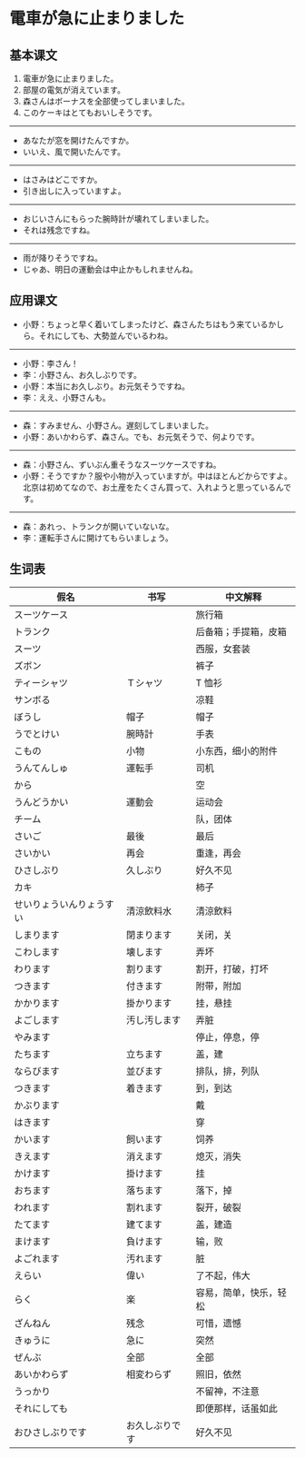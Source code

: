 # 電車が急に止まりました

## 基本课文

1. 電車が急に止まりました。
2. 部屋の電気が消えています。
3. 森さんはボーナスを全部使ってしまいました。
4. このケーキはとてもおいしそうです。

---

- あなたが窓を開けたんですか。
- いいえ、風で開いたんです。

---

- はさみはどこですか。
- 引き出しに入っていますよ。

---

- おじいさんにもらった腕時計が壊れてしまいました。
- それは残念ですね。

---

- 雨が降りそうですね。
- じゃあ、明日の運動会は中止かもしれませんね。

## 应用课文

- 小野：ちょっと早く着いてしまったけど、森さんたちはもう来ているかしら。それにしても、大勢並んでいるわね。

---

- 小野：李さん！
- 李：小野さん、お久しぶりです。
- 小野：本当にお久しぶり。お元気そうですね。
- 李：ええ、小野さんも。

---

- 森：すみません、小野さん。遅刻してしまいました。
- 小野：あいかわらず、森さん。でも、お元気そうで、何よりです。

---

- 森：小野さん、ずいぶん重そうなスーツケースですね。
- 小野：そうですか？服や小物が入っていますが。中はほとんどからですよ。北京は初めてなので、お土産をたくさん買って、入れようと思っているんです。

---

- 森：あれっ、トランクが開いていないな。
- 李：運転手さんに開けてもらいましょう。

## 生词表

| 假名                     | 书写           | 中文解释               |
| ------------------------ | -------------- | ---------------------- |
| スーツケース             |                | 旅行箱                 |
| トランク                 |                | 后备箱；手提箱，皮箱   |
| スーツ                   |                | 西服，女套装           |
| ズボン                   |                | 裤子                   |
| ティーシャツ             | Ｔシャツ       | T 恤衫                 |
| サンボる                 |                | 凉鞋                   |
| ぼうし                   | 帽子           | 帽子                   |
| うでとけい               | 腕時計         | 手表                   |
| こもの                   | 小物           | 小东西，细小的附件     |
| うんてんしゅ             | 運転手         | 司机                   |
| から                     |                | 空                     |
| うんどうかい             | 運動会         | 运动会                 |
| チーム                   |                | 队，团体               |
| さいご                   | 最後           | 最后                   |
| さいかい                 | 再会           | 重逢，再会             |
| ひさしぶり               | 久しぶり       | 好久不见               |
| カキ                     |                | 柿子                   |
| せいりょういんりょうすい | 清涼飲料水     | 清涼飲料               |
| しまります               | 閉まります     | 关闭，关               |
| こわします               | 壊します       | 弄坏                   |
| わります                 | 割ります       | 割开，打破，打坏       |
| つきます                 | 付きます       | 附带，附加             |
| かかります               | 掛かります     | 挂，悬挂               |
| よごします               | 汚し汚します   | 弄脏                   |
| やみます                 |                | 停止，停息，停         |
| たちます                 | 立ちます       | 盖，建                 |
| ならびます               | 並びます       | 排队，排，列队         |
| つきます                 | 着きます       | 到，到达               |
| かぶります               |                | 戴                     |
| はきます                 |                | 穿                     |
| かいます                 | 飼います       | 饲养                   |
| きえます                 | 消えます       | 熄灭，消失             |
| かけます                 | 掛けます       | 挂                     |
| おちます                 | 落ちます       | 落下，掉               |
| われます                 | 割れます       | 裂开，破裂             |
| たてます                 | 建てます       | 盖，建造               |
| まけます                 | 負けます       | 输，败                 |
| よごれます               | 汚れます       | 脏                     |
| えらい                   | 偉い           | 了不起，伟大           |
| らく                     | 楽             | 容易，简单，快乐，轻松 |
| ざんねん                 | 残念           | 可惜，遗憾             |
| きゅうに                 | 急に           | 突然                   |
| ぜんぶ                   | 全部           | 全部                   |
| あいかわらず             | 相変わらず     | 照旧，依然             |
| うっかり                 |                | 不留神，不注意         |
| それにしても             |                | 即便那样，话虽如此     |
| おひさしぶりです         | お久しぶりです | 好久不见               |

